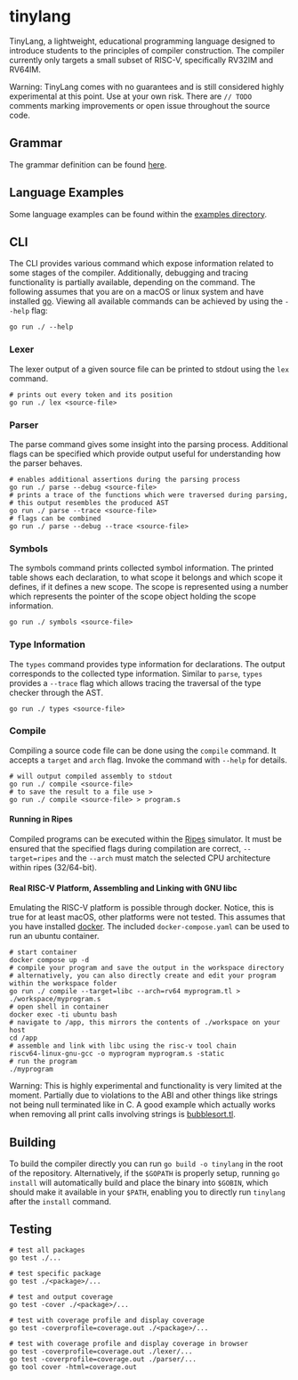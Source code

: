 # tinylang

TinyLang, a lightweight, educational programming language designed to introduce students to the principles of compiler
construction. The compiler currently only targets a small subset of RISC-V, specifically RV32IM and RV64IM.

Warning: TinyLang comes with no guarantees and is still considered highly experimental at this point. Use at your own
risk. There are `// TODO` comments marking improvements or open issue throughout the source code.

## Grammar

The grammar definition can be found [here](docs/resources/grammar.txt).

## Language Examples

Some language examples can be found within the [examples directory](docs/examples).

## CLI

The CLI provides various command which expose information related to some stages of the compiler.
Additionally, debugging and tracing functionality is partially available, depending on the command.
The following assumes that you are on a macOS or linux system and have installed [go](https://go.dev/).
Viewing all available commands can be achieved by using the `--help` flag:

```shell
go run ./ --help
```

### Lexer

The lexer output of a given source file can be printed to stdout using the `lex` command.

```shell
# prints out every token and its position
go run ./ lex <source-file>
```

### Parser

The parse command gives some insight into the parsing process. Additional flags can be specified which provide output
useful for understanding how the parser behaves.

```shell
# enables additional assertions during the parsing process
go run ./ parse --debug <source-file>
# prints a trace of the functions which were traversed during parsing,
# this output resembles the produced AST
go run ./ parse --trace <source-file>
# flags can be combined
go run ./ parse --debug --trace <source-file>
```

### Symbols

The symbols command prints collected symbol information. The printed table shows each declaration, to what scope it
belongs and which scope it defines, if it defines a new scope. The scope is represented using a number which represents
the pointer of the scope object holding the scope information.

```shell
go run ./ symbols <source-file>
```

### Type Information

The `types` command provides type information for declarations. The output corresponds to the collected type
information. Similar to `parse`, `types` provides a `--trace` flag which allows tracing the traversal of the type
checker through the AST.

```shell
go run ./ types <source-file>
```

### Compile

Compiling a source code file can be done using the `compile` command. It accepts a `target` and `arch` flag. Invoke the
command with `--help` for details.

```shell
# will output compiled assembly to stdout
go run ./ compile <source-file>
# to save the result to a file use >
go run ./ compile <source-file> > program.s
```

#### Running in Ripes

Compiled programs can be executed within the [Ripes](https://github.com/mortbopet/Ripes) simulator. It must be ensured
that the specified flags during compilation are correct, `--target=ripes` and the `--arch` must match the selected CPU
architecture within ripes (32/64-bit).

#### Real RISC-V Platform, Assembling and Linking with GNU libc

Emulating the RISC-V platform is possible through docker. Notice, this is true for at least macOS, other platforms were
not tested. This assumes that you have installed [docker](https://www.docker.com/). The included `docker-compose.yaml`
can be used to run an ubuntu container.

```shell
# start container
docker compose up -d
# compile your program and save the output in the workspace directory
# alternatively, you can also directly create and edit your program within the workspace folder
go run ./ compile --target=libc --arch=rv64 myprogram.tl > ./workspace/myprogram.s
# open shell in container
docker exec -ti ubuntu bash 
# navigate to /app, this mirrors the contents of ./workspace on your host
cd /app
# assemble and link with libc using the risc-v tool chain
riscv64-linux-gnu-gcc -o myprogram myprogram.s -static
# run the program
./myprogram
```

Warning: This is highly experimental and functionality is very limited at the moment. Partially due to violations to
the ABI and other things like strings not being null terminated like in C. A good example which actually works when
removing all print calls involving strings is [bubblesort.tl](./docs/examples/bubblesort.tl).

## Building

To build the compiler directly you can run `go build -o tinylang` in the root of the repository.
Alternatively, if the `$GOPATH` is properly setup, running `go install` will automatically build and place the binary
into `$GOBIN`, which should make it available in your `$PATH`, enabling you to directly run `tinylang` after the
`install` command.

## Testing

```shell
# test all packages
go test ./...

# test specific package
go test ./<package>/...

# test and output coverage
go test -cover ./<package>/...

# test with coverage profile and display coverage
go test -coverprofile=coverage.out ./<package>/...

# test with coverage profile and display coverage in browser
go test -coverprofile=coverage.out ./lexer/...
go test -coverprofile=coverage.out ./parser/...
go tool cover -html=coverage.out
```

